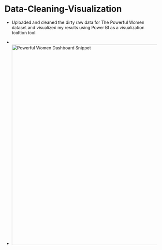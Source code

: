
# Data-Cleaning-Visualization
- Uploaded and cleaned the dirty raw data for The Powerful Women dataset and visualized my results using Power BI as a visualization tooltion tool.
- 

- <img width="662" alt="Powerful Women Dashboard Snippet" src="https://github.com/IOJ-20/Data-Cleaning-Visualization/assets/167979815/673318a1-7c98-439d-a0d3-c807cd4fe10c">
